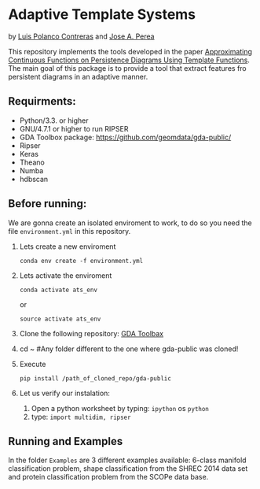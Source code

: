 # Adaptive Template Systems

by [Luis Polanco Contreras](https://www.egr.msu.edu/~polanco2/) and [Jose A. Perea](https://www.joperea.com/)

This repository implements the tools developed in the paper [Approximating Continuous Functions on Persistence Diagrams Using Template Functions](https://arxiv.org/abs/1902.07190). The main goal of this package is to provide a tool that extract features fro persistent diagrams in an adaptive manner.

## Requirments:
* Python/3.3. or higher
* GNU/4.7.1 or higher to run RIPSER
* GDA Toolbox package: https://github.com/geomdata/gda-public/
* Ripser
* Keras
* Theano
* Numba
* hdbscan

## Before running:

We are gonna create an isolated enviroment to work, to do so you need the file ```environment.yml``` in this repository.

1.  Lets create a new enviroment
	~~~
	conda env create -f environment.yml
	~~~
	
2. Lets activate the enviroment
	~~~
	conda activate ats_env
	~~~
	or 
	~~~
	source activate ats_env
	~~~
	
3. Clone the following repository: [GDA Toolbax](https://github.com/geomdata/gda-public/)

4. cd ~ #Any folder different to the one where gda-public was cloned!

5. Execute 
	~~~
	pip install /path_of_cloned_repo/gda-public
	~~~
	
6. Let us verify our instalation:
	1. Open a python worksheet by typing: ```ipython``` os ```python```
	2. type: ```import multidim, ripser```
	

## Running and Examples

In the folder `Examples` are 3 different examples available: 6-class manifold classification problem, shape classification from the SHREC 2014 data set and protein classification problem from the SCOPe data base.
